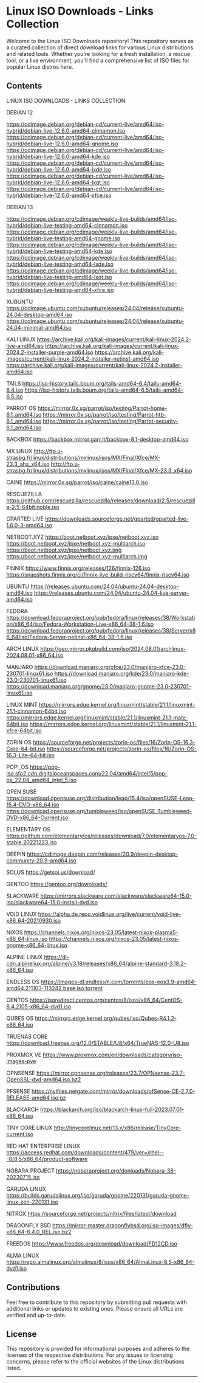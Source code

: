 
# Linux ISO Downloads - Links Collection

Welcome to the Linux ISO Downloads repository! This repository serves as a curated collection of direct download links for various Linux distributions and related tools. Whether you're looking for a fresh installation, a rescue tool, or a live environment, you'll find a comprehensive list of ISO files for popular Linux distros here.

## Contents

LINUX ISO DOWNLOADS - LINKS COLLECTION

DEBIAN 12

https://cdimage.debian.org/debian-cd/current-live/amd64/iso-hybrid/debian-live-12.6.0-amd64-cinnamon.iso
https://cdimage.debian.org/debian-cd/current-live/amd64/iso-hybrid/debian-live-12.6.0-amd64-gnome.iso
https://cdimage.debian.org/debian-cd/current-live/amd64/iso-hybrid/debian-live-12.6.0-amd64-kde.iso
https://cdimage.debian.org/debian-cd/current-live/amd64/iso-hybrid/debian-live-12.6.0-amd64-lxde.iso
https://cdimage.debian.org/debian-cd/current-live/amd64/iso-hybrid/debian-live-12.6.0-amd64-lxqt.iso
https://cdimage.debian.org/debian-cd/current-live/amd64/iso-hybrid/debian-live-12.6.0-amd64-xfce.iso

DEBIAN 13

https://cdimage.debian.org/cdimage/weekly-live-builds/amd64/iso-hybrid/debian-live-testing-amd64-cinnamon.iso
https://cdimage.debian.org/cdimage/weekly-live-builds/amd64/iso-hybrid/debian-live-testing-amd64-gnome.iso
https://cdimage.debian.org/cdimage/weekly-live-builds/amd64/iso-hybrid/debian-live-testing-amd64-kde.iso
https://cdimage.debian.org/cdimage/weekly-live-builds/amd64/iso-hybrid/debian-live-testing-amd64-lxde.iso
https://cdimage.debian.org/cdimage/weekly-live-builds/amd64/iso-hybrid/debian-live-testing-amd64-lxqt.iso
https://cdimage.debian.org/cdimage/weekly-live-builds/amd64/iso-hybrid/debian-live-testing-amd64-xfce.iso

XUBUNTU
https://cdimage.ubuntu.com/xubuntu/releases/24.04/release/xubuntu-24.04-desktop-amd64.iso
https://cdimage.ubuntu.com/xubuntu/releases/24.04/release/xubuntu-24.04-minimal-amd64.iso

KALI LINUX
https://archive.kali.org/kali-images/current/kali-linux-2024.2-live-amd64.iso
https://archive.kali.org/kali-images/current/kali-linux-2024.2-installer-purple-amd64.iso
https://archive.kali.org/kali-images/current/kali-linux-2024.2-installer-netinst-amd64.iso
https://archive.kali.org/kali-images/current/kali-linux-2024.2-installer-amd64.iso

TAILS
https://iso-history.tails.boum.org/tails-amd64-6.4/tails-amd64-6.4.iso
https://iso-history.tails.boum.org/tails-amd64-6.5/tails-amd64-6.5.iso

PARROT OS
https://mirror.0x.sg/parrot/iso/testing/Parrot-home-6.1_amd64.iso
https://mirror.0x.sg/parrot/iso/testing/Parrot-htb-6.1_amd64.iso
https://mirror.0x.sg/parrot/iso/testing/Parrot-security-6.1_amd64.iso

BACKBOX
https://backbox.mirror.garr.it/backbox-8.1-desktop-amd64.iso

MX LINUX
http://ftp.u-strasbg.fr/linux/distributions/mxlinux/isos/MX/Final/Xfce/MX-23.3_ahs_x64.iso
http://ftp.u-strasbg.fr/linux/distributions/mxlinux/isos/MX/Final/Xfce/MX-23.3_x64.iso

CAINE
https://mirror.0x.sg/parrot/iso/caine/caine13.0.iso

RESCUEZILLA
https://github.com/rescuezilla/rescuezilla/releases/download/2.5/rescuezilla-2.5-64bit.noble.iso

GPARTED LIVE
https://downloads.sourceforge.net/gparted/gparted-live-1.6.0-3-amd64.iso

NETBOOT.XYZ
https://boot.netboot.xyz/ipxe/netboot.xyz.iso
https://boot.netboot.xyz/ipxe/netboot.xyz-multiarch.iso
https://boot.netboot.xyz/ipxe/netboot.xyz.img
https://boot.netboot.xyz/ipxe/netboot.xyz-multiarch.img

FINNIX
https://www.finnix.org/releases/126/finnix-126.iso
https://snapshots.finnix.org/ci/finnix-live-build-riscv64/finnix-riscv64.iso

UBUNTU
https://releases.ubuntu.com/24.04/ubuntu-24.04-desktop-amd64.iso
https://releases.ubuntu.com/24.04/ubuntu-24.04-live-server-amd64.iso

FEDORA
https://download.fedoraproject.org/pub/fedora/linux/releases/38/Workstation/x86_64/iso/Fedora-Workstation-Live-x86_64-38-1.6.iso
https://download.fedoraproject.org/pub/fedora/linux/releases/38/Server/x86_64/iso/Fedora-Server-netinst-x86_64-38-1.6.iso

ARCH LINUX
https://geo.mirror.pkgbuild.com/iso/2024.08.01/archlinux-2024.08.01-x86_64.iso

MANJARO
https://download.manjaro.org/xfce/23.0/manjaro-xfce-23.0-230701-linux61.iso
https://download.manjaro.org/kde/23.0/manjaro-kde-23.0-230701-linux61.iso
https://download.manjaro.org/gnome/23.0/manjaro-gnome-23.0-230701-linux61.iso

LINUX MINT
https://mirrors.edge.kernel.org/linuxmint/stable/21.1/linuxmint-21.1-cinnamon-64bit.iso
https://mirrors.edge.kernel.org/linuxmint/stable/21.1/linuxmint-21.1-mate-64bit.iso
https://mirrors.edge.kernel.org/linuxmint/stable/21.1/linuxmint-21.1-xfce-64bit.iso

ZORIN OS
https://sourceforge.net/projects/zorin-os/files/16/Zorin-OS-16.3-Core-64-bit.iso
https://sourceforge.net/projects/zorin-os/files/16/Zorin-OS-16.3-Lite-64-bit.iso

POP!_OS
https://pop-iso.sfo2.cdn.digitaloceanspaces.com/22.04/amd64/intel/5/pop-os_22.04_amd64_intel_5.iso

OPEN SUSE
https://download.opensuse.org/distribution/leap/15.4/iso/openSUSE-Leap-15.4-DVD-x86_64.iso
https://download.opensuse.org/tumbleweed/iso/openSUSE-Tumbleweed-DVD-x86_64-Current.iso

ELEMENTARY OS
https://github.com/elementary/os/releases/download/7.0/elementaryos-7.0-stable.20221223.iso

DEEPIN
https://cdimage.deepin.com/releases/20.9/deepin-desktop-community-20.9-amd64.iso

SOLUS
https://getsol.us/download/

GENTOO
https://gentoo.org/downloads/

SLACKWARE
https://mirrors.slackware.com/slackware/slackware64-15.0-iso/slackware64-15.0-install-dvd.iso

VOID LINUX
https://alpha.de.repo.voidlinux.org/live/current/void-live-x86_64-20210930.iso

NIXOS
https://channels.nixos.org/nixos-23.05/latest-nixos-plasma5-x86_64-linux.iso
https://channels.nixos.org/nixos-23.05/latest-nixos-gnome-x86_64-linux.iso

ALPINE LINUX
https://dl-cdn.alpineliux.org/alpine/v3.18/releases/x86_64/alpine-standard-3.18.2-x86_64.iso

ENDLESS OS
https://images-dl.endlessm.com/torrents/eos-eos3.9-amd64-amd64.211103-113242.base.iso.torrent

CENTOS
https://isoredirect.centos.org/centos/8/isos/x86_64/CentOS-8.4.2105-x86_64-dvd1.iso

QUBES OS
https://mirrors.edge.kernel.org/qubes/iso/Qubes-R4.1.2-x86_64.iso

TRUENAS CORE
https://download.freenas.org/12.0/STABLE/U8/x64/TrueNAS-12.0-U8.iso

PROXMOX VE
https://www.proxmox.com/en/downloads/category/iso-images-pve

OPNSENSE
https://mirror.opnsense.org/releases/23.7/OPNsense-23.7-OpenSSL-dvd-amd64.iso.bz2

PFSENSE
https://nyifiles.netgate.com/mirror/downloads/pfSense-CE-2.7.0-RELEASE-amd64.iso.gz

BLACKARCH
https://blackarch.org/iso/blackarch-linux-full-2023.07.01-x86_64.iso

TINY CORE LINUX
http://tinycorelinux.net/13.x/x86/release/TinyCore-current.iso

RED HAT ENTERPRISE LINUX
https://access.redhat.com/downloads/content/479/ver=/rhel---8/8.5/x86_64/product-software

NOBARA PROJECT
https://nobaraproject.org/donloads/Nobara-38-20230715.iso

GARUDA LINUX
https://builds.garudalinux.org/iso/garuda/gnome/220131/garuda-gnome-linux-zen-220131.iso

NITROX
https://sourceforge.net/projects/nitrix/files/latest/download

DRAGONFLY BSD
https://mirror-master.dragonflybsd.org/iso-images/dfly-x86_64-6.4.0_REL.iso.bz2

FREEDOS
https://www.freedos.org/download/download/FD12CD.iso

ALMA LINUX
https://repo.almalinux.org/almalinux/8/isos/x86_64/AlmaLinux-8.5-x86_64-dvd1.iso

## Contributions

Feel free to contribute to this repository by submitting pull requests with additional links or updates to existing ones. Please ensure all URLs are verified and up-to-date.

## License

This repository is provided for informational purposes and adheres to the licenses of the respective distributions. For any issues or licensing concerns, please refer to the official websites of the Linux distributions listed.

---
